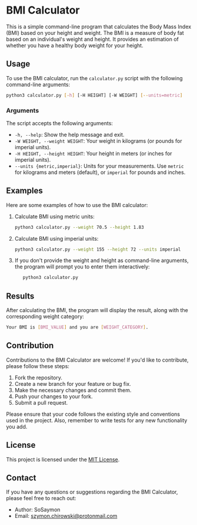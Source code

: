 # BMI Calculator

This is a simple command-line program that calculates the Body Mass Index (BMI) based on your height and weight. The BMI is a measure of body fat based on an individual's weight and height. It provides an estimation of whether you have a healthy body weight for your height.

## Usage

To use the BMI calculator, run the `calculator.py` script with the following command-line arguments:

```bash
python3 calculator.py [-h] [-H HEIGHT] [-W WEIGHT] [--units=metric]
```

### Arguments

The script accepts the following arguments:

- `-h, --help`: Show the help message and exit.
- `-W WEIGHT, --weight WEIGHT`: Your weight in kilograms (or pounds for imperial units).
- `-H HEIGHT, --height HEIGHT`: Your height in meters (or inches for imperial units).
- `--units {metric,imperial}`: Units for your measurements. Use `metric` for kilograms and meters (default), or `imperial` for pounds and inches.

## Examples

Here are some examples of how to use the BMI calculator:

1. Calculate BMI using metric units:
    ```bash
    python3 calculator.py --weight 70.5 --height 1.83
    ```
2. Calculate BMI using imperial units:
    ```bash
    python3 calculator.py --weight 155 --height 72 --units imperial
    ```
3. If you don't provide the weight and height as command-line arguments, the program will prompt you to enter them interactively:
    ```bash
       python3 calculator.py
    ```
## Results

After calculating the BMI, the program will display the result, along with the corresponding weight category:

```bash
Your BMI is [BMI_VALUE] and you are [WEIGHT_CATEGORY].
```
## Contribution

Contributions to the BMI Calculator are welcome! If you'd like to contribute, please follow these steps:

1. Fork the repository.
2. Create a new branch for your feature or bug fix.
3. Make the necessary changes and commit them.
4. Push your changes to your fork.
5. Submit a pull request.

Please ensure that your code follows the existing style and conventions used in the project. Also, remember to write tests for any new functionality you add.

## License

This project is licensed under the [MIT License](LICENSE).


## Contact

If you have any questions or suggestions regarding the BMI Calculator, please feel free to reach out:

- Author: SoSaymon
- Email: [szymon.chirowski@protonmail.com](mailto:szymon.chirowski@protonmail.com)
